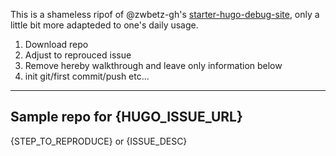 This is a shameless ripof of @zwbetz-gh's [starter-hugo-debug-site](https://github.com/zwbetz-gh/starter-hugo-debug-site), only a little bit more adapteded to one's daily usage.

1. Download repo
2. Adjust to reprouced issue
3. Remove hereby walkthrough and leave only information below
4. init git/first commit/push etc...

---

## Sample repo for {HUGO_ISSUE_URL}

{STEP_TO_REPRODUCE} or {ISSUE_DESC}